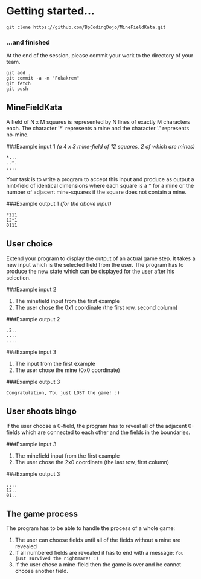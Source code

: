 Getting started...
==================

```
git clone https://github.com/BpCodingDojo/MineFieldKata.git
```

### ...and finished

At the end of the session, please commit your work to the directory of your team.

```
git add .
git commit -a -m "Fokakrem"
git fetch
git push
```

## MineFieldKata
A field of N x M squares is represented by N lines of exactly M characters each. The character '*' represents a mine and the character '.' represents no-mine.

###Example input 1
*(a 4 x 3 mine-field of 12 squares, 2 of
which are mines)*

```
*...
..*.
....
```

Your task is to write a program to accept this input and produce as output a hint-field of identical dimensions where each square is a * for a mine or the number of adjacent mine-squares if the square does not contain a mine.

###Example output 1
*(for the above input)*

```
*211
12*1
0111
```

## User choice
Extend your program to display the output of an actual game step. It takes a new input which is the selected field from the user. The program has to produce the new state which can be displayed for the user after his selection.

###Example input 2
1. The minefield input from the first example
2. The user chose the 0x1 coordinate (the first row, second column)

###Example output 2

```
.2..
....
....
```

###Example input 3
1. The input from the first example
2. The user chose the mine (0x0 coordinate)

###Example output 3

```
Congratulation, You just LOST the game! :)
```

## User shoots bingo
If the user choose a 0-field, the program has to reveal all of the adjacent 0-fields which are connected to each other and the fields in the boundaries.   


###Example input 3
1. The minefield input from the first example
2. The user chose the 2x0 coordinate (the last row, first column)


###Example output 3
```
....
12..
01..
```

## The game process
The program has to be able to handle the process of a whole game:

1. The user can choose fields until all of the fields without a mine are revealed
2. If all numbered fields are revealed it has to end with a message: `You just survived the nightmare! :(`
3. If the user chose a mine-field then the game is over and he cannot choose another field.